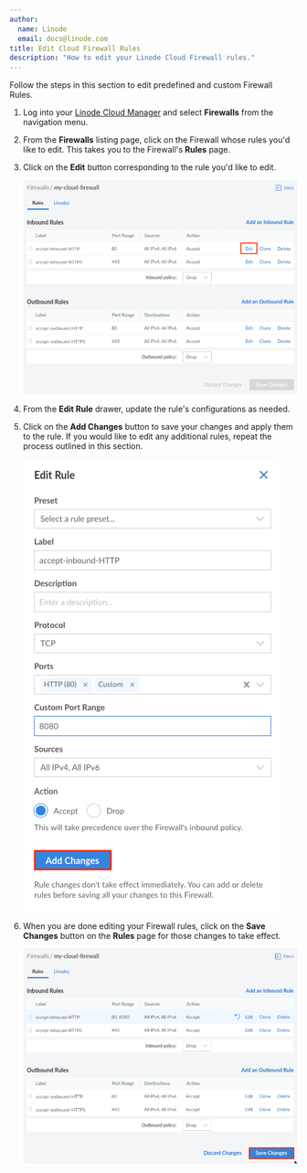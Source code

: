 ```yaml
---
author:
  name: Linode
  email: docs@linode.com
title: Edit Cloud Firewall Rules
description: "How to edit your Linode Cloud Firewall rules."
---
```


Follow the steps in this section to edit predefined and custom Firewall Rules.

1. Log into your [Linode Cloud Manager](https://cloud.linode.com/) and select **Firewalls** from the navigation menu.

1. From the **Firewalls** listing page, click on the Firewall whose rules you'd like to edit. This takes you to the Firewall's **Rules** page.

1. Click on the **Edit** button corresponding to the rule you'd like to edit.

    ![Select edit from the dropdown menu.](select-firewall-to-edit.png "Select edit from the dropdown menu.")

1. From the **Edit Rule** drawer, update the rule's configurations as needed.

1. Click on the **Add Changes** button to save your changes and apply them to the rule. If you would like to edit any additional rules, repeat the process outlined in this section.

    ![Save your Firewall rule edits.](edit-firewall-rule.png "Save your Firewall rule edits.")

1. When you are done editing your Firewall rules, click on the **Save Changes** button on the **Rules** page for those changes to take effect.

    ![Apply your edit rule changes to the Firewall.](save-changes-to-firewall.png "Apply your edit rule changes to the Firewall.")